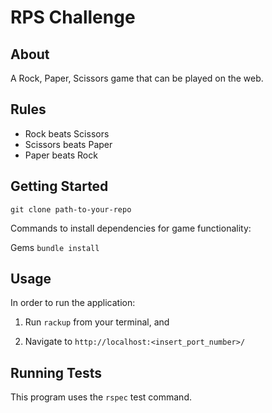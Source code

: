 # RPS Challenge

About
-----
A Rock, Paper, Scissors game that can be played on the web.

Rules
-----
- Rock beats Scissors
- Scissors beats Paper
- Paper beats Rock

## Getting Started

`git clone path-to-your-repo`

Commands to install dependencies for game functionality:

Gems `bundle install`

## Usage

In order to run the application:

1. Run `rackup` from your terminal, and 

2. Navigate to `http://localhost:<insert_port_number>/`

## Running Tests

This program uses the `rspec` test command.